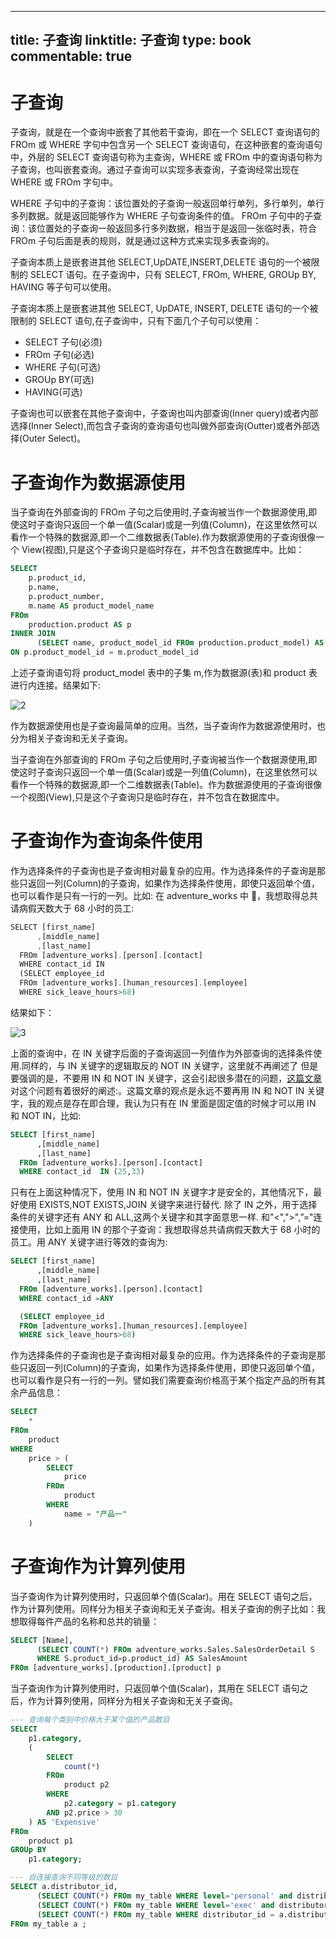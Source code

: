 
---
title: 子查询
linktitle: 子查询
type: book
commentable: true
---

# 子查询

子查询，就是在一个查询中嵌套了其他若干查询，即在一个 SELECT 查询语句的 FROm 或 WHERE 字句中包含另一个 SELECT 查询语句，在这种嵌套的查询语句中，外层的 SELECT 查询语句称为主查询，WHERE 或 FROm 中的查询语句称为子查询，也叫嵌套查询。通过子查询可以实现多表查询，子查询经常出现在 WHERE 或 FROm 字句中。

WHERE 子句中的子查询：该位置处的子查询一般返回单行单列，多行单列，单行多列数据。就是返回能够作为 WHERE 子句查询条件的值。
FROm 子句中的子查询：该位置处的子查询一般返回多行多列数据，相当于是返回一张临时表，符合 FROm 子句后面是表的规则，就是通过这种方式来实现多表查询的。

子查询本质上是嵌套进其他 SELECT,UpDATE,INSERT,DELETE 语句的一个被限制的 SELECT 语句。在子查询中，只有 SELECT, FROm, WHERE, GROUp BY, HAVING 等子句可以使用。

子查询本质上是嵌套进其他 SELECT, UpDATE, INSERT, DELETE 语句的一个被限制的 SELECT 语句,在子查询中，只有下面几个子句可以使用：

- SELECT 子句(必须)
- FROm 子句(必选)
- WHERE 子句(可选)
- GROUp BY(可选)
- HAVING(可选)

子查询也可以嵌套在其他子查询中，子查询也叫内部查询(Inner query)或者内部选择(Inner Select),而包含子查询的查询语句也叫做外部查询(Outter)或者外部选择(Outer Select)。

# 子查询作为数据源使用

当子查询在外部查询的 FROm 子句之后使用时,子查询被当作一个数据源使用,即使这时子查询只返回一个单一值(Scalar)或是一列值(Column)，在这里依然可以看作一个特殊的数据源,即一个二维数据表(Table).作为数据源使用的子查询很像一个 View(视图),只是这个子查询只是临时存在，并不包含在数据库中。比如：

```sql
SELECT
	p.product_id,
	p.name,
	p.product_number,
	m.name AS product_model_name
FROm
	production.product AS p
INNER JOIN
      (SELECT name, product_model_id FROm production.product_model) AS m
ON p.product_model_id = m.product_model_id
```

上述子查询语句将 product_model 表中的子集 m,作为数据源(表)和 product 表进行内连接。结果如下:

![2](http://images.cnblogs.com/cnblogs_com/CareySon/201107/201107181306074258.png)

作为数据源使用也是子查询最简单的应用。当然，当子查询作为数据源使用时，也分为相关子查询和无关子查询。

当子查询在外部查询的 FROm 子句之后使用时,子查询被当作一个数据源使用,即使这时子查询只返回一个单一值(Scalar)或是一列值(Column)，在这里依然可以看作一个特殊的数据源,即一个二维数据表(Table)。作为数据源使用的子查询很像一个视图(View),只是这个子查询只是临时存在，并不包含在数据库中。

# 子查询作为查询条件使用

作为选择条件的子查询也是子查询相对最复杂的应用。作为选择条件的子查询是那些只返回一列(Column)的子查询，如果作为选择条件使用，即使只返回单个值，也可以看作是只有一行的一列。比如: 在 adventure_works 中 ，我想取得总共请病假天数大于 68 小时的员工:

```js
SELECT [first_name]
      ,[middle_name]
      ,[last_name]
  FROm [adventure_works].[person].[contact]
  WHERE contact_id IN
  (SELECT employee_id
  FROm [adventure_works].[human_resources].[employee]
  WHERE sick_leave_hours>68)
```

结果如下：

![3](http://images.cnblogs.com/cnblogs_com/CareySon/201107/201107181306101910.png)

上面的查询中，在 IN 关键字后面的子查询返回一列值作为外部查询的选择条件使用.同样的，与 IN 关键字的逻辑取反的 NOT IN 关键字，这里就不再阐述了 但是要强调的是，不要用 IN 和 NOT IN 关键字，这会引起很多潜在的问题，[这篇文章](http://wiki.lessthandot.com/index.php/Subquery_typo_with_using_in)对这个问题有着很好的阐述:。这篇文章的观点是永远不要再用 IN 和 NOT IN 关键字，我的观点是存在即合理，我认为只有在 IN 里面是固定值的时候才可以用 IN 和 NOT IN，比如:

```sql
SELECT [first_name]
      ,[middle_name]
      ,[last_name]
  FROm [adventure_works].[person].[contact]
  WHERE contact_id  IN (25,33)
```

只有在上面这种情况下，使用 IN 和 NOT IN 关键字才是安全的，其他情况下，最好使用 EXISTS,NOT EXISTS,JOIN 关键字来进行替代. 除了 IN 之外，用于选择条件的关键字还有 ANY 和 ALL,这两个关键字和其字面意思一样. 和"<",">",”="连接使用，比如上面用 IN 的那个子查询：我想取得总共请病假天数大于 68 小时的员工。用 ANY 关键字进行等效的查询为:

```sql
SELECT [first_name]
      ,[middle_name]
      ,[last_name]
  FROm [adventure_works].[person].[contact]
  WHERE contact_id =ANY

  (SELECT employee_id
  FROm [adventure_works].[human_resources].[employee]
  WHERE sick_leave_hours>68)
```

作为选择条件的子查询也是子查询相对最复杂的应用。作为选择条件的子查询是那些只返回一列(Column)的子查询，如果作为选择条件使用，即使只返回单个值，也可以看作是只有一行的一列。譬如我们需要查询价格高于某个指定产品的所有其余产品信息：

```sql
SELECT
	*
FROm
	product
WHERE
	price > (
		SELECT
			price
		FROm
			product
		WHERE
			name = "产品一"
	)
```

# 子查询作为计算列使用

当子查询作为计算列使用时，只返回单个值(Scalar)。用在 SELECT 语句之后，作为计算列使用。同样分为相关子查询和无关子查询。相关子查询的例子比如：我想取得每件产品的名称和总共的销量：

```sql
SELECT [Name],
      (SELECT COUNT(*) FROm adventure_works.Sales.SalesOrderDetail S
      WHERE S.product_id=p.product_id) AS SalesAmount
FROm [adventure_works].[production].[product] p
```

当子查询作为计算列使用时，只返回单个值(Scalar)，其用在 SELECT 语句之后，作为计算列使用，同样分为相关子查询和无关子查询。

```sql
--- 查询每个类别中价格大于某个值的产品数目
SELECT
	p1.category,
	(
		SELECT
			count(*)
		FROm
			product p2
		WHERE
			p2.category = p1.category
		AND p2.price > 30
	) AS 'Expensive'
FROm
	product p1
GROUp BY
	p1.category;
```

```sql
--- 自连接查询不同等级的数目
SELECT a.distributor_id,
      (SELECT COUNT(*) FROm my_table WHERE level='personal' and distributor_id = a.distributor_id) as personal_count,
      (SELECT COUNT(*) FROm my_table WHERE level='exec' and distributor_id = a.distributor_id) as exec_count,
      (SELECT COUNT(*) FROm my_table WHERE distributor_id = a.distributor_id) as total_count
FROm my_table a ;
```

    